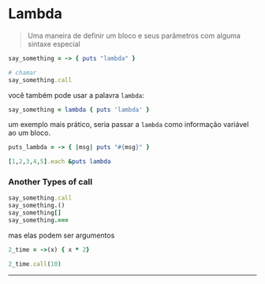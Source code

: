 # Lambda

> Uma maneira de definir um bloco e seus parâmetros com alguma sintaxe especial

```ruby
say_something = -> { puts "lambda" }

# chamar 
say_something.call
```

você também pode usar a palavra `lambda`:

```ruby
say_something = lambda { puts 'lambda' }
```

um exemplo mais prático, seria passar a `lambda` como informação variável ao um bloco.

```ruby
puts_lambda = -> { |msg| puts "#{msg}" }

[1,2,3,4,5].each &puts lambda
```


### Another Types of __call__

```ruby
say_something.call
say_something.()
say_something[]
say_something.===
```

mas elas podem ser argumentos

```ruby
2_time = ->(x) { x * 2}

2_time.call(10)
```

---------


